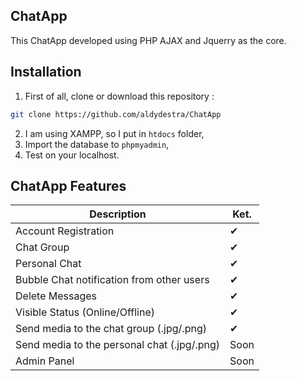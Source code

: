 ## ChatApp ##

This ChatApp developed using PHP AJAX and Jquerry as the core.

## Installation ##

1. First of all, clone or download this repository :
```bash
git clone https://github.com/aldydestra/ChatApp
```
2. I am using XAMPP, so I put in `htdocs` folder,
3. Import the database to `phpmyadmin`,
4. Test on your localhost.

## ChatApp Features ##

| Description                                                              | Ket.  |
|---------------------------------------------------------------|---|
| Account Registration                                               | ✔ |
| Chat Group                                            | ✔ |
| Personal Chat                                                  | ✔ |
| Bubble Chat notification from other users                                               | ✔ |
| Delete Messages                                              | ✔ |
| Visible Status (Online/Offline)               | ✔ |
| Send media to the chat group (.jpg/.png)                                              | ✔ |
| Send media to the personal chat (.jpg/.png)                     | Soon |
| Admin Panel                                    | Soon |
